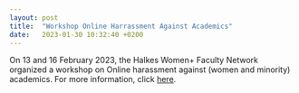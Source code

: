 ```yaml
---
layout: post
title:  "Workshop Online Harrassment Against Academics"
date:   2023-01-30 10:32:40 +0200
---
```


On 13 and 16 February 2023, the Halkes Women+ Faculty Network organized a workshop on Online harassment against (women and minority) academics. For more information, click [here](https://www.ru.nl/halkes/activities/past-activities/2023/workshop-online-harassment-against-academics/).

